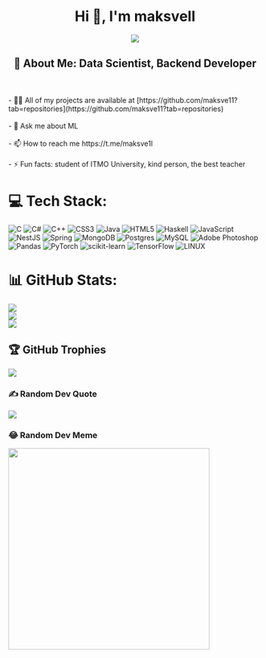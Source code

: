 <h1 align="center">Hi 👋, I'm maksvell</h1>
<p align="center">
<img src="https://readme-typing-svg.demolab.com/?lines=Developer%20of%20ChatCool%20Bot;Contributed%20to%201500+%2B%20servers%20inside%20Discord;3+%2B%20years%20of%20coding%20experience&font=Fira%20Code&center=true&width=700&height=45&color=fff53a&vCenter=true&pause=1000&size=25" /></a>
</p>
<h2 align="center">💫 About Me: Data Scientist, Backend Developer</h2>
<br><br>- 👨‍💻 All of my projects are available at [https://github.com/maksve11?tab=repositories](https://github.com/maksve11?tab=repositories)<br><br>- 💬 Ask me about ML<br><br>- 📫 How to reach me https://t.me/maksve1l<br><br>- ⚡ Fun facts: student of ITMO University, kind person, the best teacher


# 💻 Tech Stack:
![C](https://img.shields.io/badge/c-%2300599C.svg?style=flat-square&logo=c&logoColor=white) ![C#](https://img.shields.io/badge/c%23-%23239120.svg?style=flat-square&logo=c-sharp&logoColor=white) ![C++](https://img.shields.io/badge/c++-%2300599C.svg?style=flat-square&logo=c%2B%2B&logoColor=white) ![CSS3](https://img.shields.io/badge/css3-%231572B6.svg?style=flat-square&logo=css3&logoColor=white) ![Java](https://img.shields.io/badge/java-%23ED8B00.svg?style=flat-square&logo=java&logoColor=white) ![HTML5](https://img.shields.io/badge/html5-%23E34F26.svg?style=flat-square&logo=html5&logoColor=white) ![Haskell](https://img.shields.io/badge/Haskell-5e5086?style=flat-square&logo=haskell&logoColor=white) ![JavaScript](https://img.shields.io/badge/javascript-%23323330.svg?style=flat-square&logo=javascript&logoColor=%23F7DF1E) ![NestJS](https://img.shields.io/badge/nestjs-%23E0234E.svg?style=flat-square&logo=nestjs&logoColor=white) ![Spring](https://img.shields.io/badge/spring-%236DB33F.svg?style=flat-square&logo=spring&logoColor=white) ![MongoDB](https://img.shields.io/badge/MongoDB-%234ea94b.svg?style=flat-square&logo=mongodb&logoColor=white) ![Postgres](https://img.shields.io/badge/postgres-%23316192.svg?style=flat-square&logo=postgresql&logoColor=white) ![MySQL](https://img.shields.io/badge/mysql-%2300f.svg?style=flat-square&logo=mysql&logoColor=white) ![Adobe Photoshop](https://img.shields.io/badge/adobephotoshop-%2331A8FF.svg?style=flat-square&logo=adobephotoshop&logoColor=white) ![Pandas](https://img.shields.io/badge/pandas-%23150458.svg?style=flat-square&logo=pandas&logoColor=white) ![PyTorch](https://img.shields.io/badge/PyTorch-%23EE4C2C.svg?style=flat-square&logo=PyTorch&logoColor=white) ![scikit-learn](https://img.shields.io/badge/scikit--learn-%23F7931E.svg?style=flat-square&logo=scikit-learn&logoColor=white) ![TensorFlow](https://img.shields.io/badge/TensorFlow-%23FF6F00.svg?style=flat-square&logo=TensorFlow&logoColor=white) ![LINUX](https://img.shields.io/badge/Linux-FCC624?style=flat-square&logo=linux&logoColor=black)
# 📊 GitHub Stats:
![](https://github-readme-stats.vercel.app/api?username=maksve11&theme=dark&hide_border=false&include_all_commits=true&count_private=false)<br/>
![](https://github-readme-streak-stats.herokuapp.com/?user=maksve11&theme=dark&hide_border=false)<br/>
![](https://github-readme-stats.vercel.app/api/top-langs/?username=maksve11&theme=dark&hide_border=false&include_all_commits=true&count_private=false&layout=compact)

## 🏆 GitHub Trophies
![](https://github-profile-trophy.vercel.app/?username=maksve11&theme=radical&no-frame=false&no-bg=false&margin-w=4)

### ✍️ Random Dev Quote
![](https://quotes-github-readme.vercel.app/api?type=horizontal&theme=radical)

### 😂 Random Dev Meme
<img src='https://randommeme-five.vercel.app/' style="height: 400px;"/>
